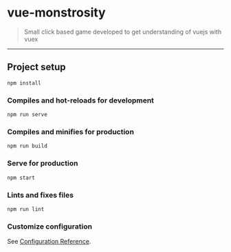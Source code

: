 # vue-monstrosity
> Small click based game developed to get understanding of vuejs with vuex
---


## Project setup

```
npm install
```

### Compiles and hot-reloads for development

```
npm run serve
```

### Compiles and minifies for production

```
npm run build
```

### Serve for production

```
npm start
```

### Lints and fixes files

```
npm run lint
```

### Customize configuration

See [Configuration Reference](https://cli.vuejs.org/config/).
